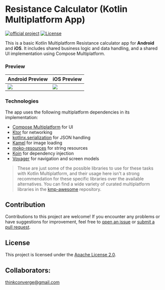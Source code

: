 # Resistance Calculator (Kotlin Multiplatform App)

[![official project](http://jb.gg/badges/official.svg)](https://confluence.jetbrains.com/display/ALL/JetBrains+on+GitHub)
[![License](https://img.shields.io/badge/License-Apache_2.0-blue.svg)](https://opensource.org/licenses/Apache-2.0)

This is a basic Kotlin Multiplatform Resistance calculator app for **Android** and **iOS**. It includes shared business logic and data handling, and a shared UI implementation using Compose Multiplatform.

### Preview
| Android Preview                             | iOS Preview                                      |
| -------------------------------------------- | ------------------------------------------------ |
| <img src="./other_data/resitance_calculator_gif.gif"> | <img src="./other_data/Simulator_Screen_Recording_iPhone_15_Pro.gif" > |


### Technologies
The app uses the following multiplatform dependencies in its implementation:

- [Compose Multiplatform](https://jb.gg/compose) for UI
- [Ktor](https://ktor.io/) for networking
- [kotlinx.serialization](https://github.com/Kotlin/kotlinx.serialization) for JSON handling
- [Kamel](https://github.com/Kamel-Media/Kamel) for image loading
- [moko-resources](https://github.com/icerockdev/moko-resources) for string resources
- [Koin](https://github.com/InsertKoinIO/koin) for dependency injection
- [Voyager](https://github.com/adrielcafe/voyager) for navigation and screen models

> These are just some of the possible libraries to use for these tasks with Kotlin Multiplatform, and their usage here isn't a strong recommendation for these specific libraries over the available alternatives. You can find a wide variety of curated multiplatform libraries in the [kmp-awesome](https://github.com/terrakok/kmp-awesome) repository.

## Contribution
Contributions to this project are welcome! If you encounter any problems or have suggestions for improvement, feel free to [open an issue](https://github.com/Ammar-Ishfaq/ResistanceCalculator/issues) or [submit a pull request](https://github.com/Ammar-Ishfaq/ResistanceCalculator/pulls).

## License
This project is licensed under the [Apache License 2.0](/LICENSE).

## Collaborators:
[thinkconverge@gmail.com](thinkconverge@gmail.com)

